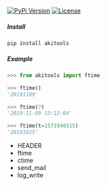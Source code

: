 [![PyPi Version](https://img.shields.io/pypi/v/akitools)](https://pypi.org/project/akitools/) [![License](https://img.shields.io/pypi/l/akitools)](https://pypi.org/project/akitools/)

 ##### Install

```
pip install akitools
```

##### Example

```python
>>> from akitools import ftime

>>> ftime()
'20191109'

>>> ftime(7)
'2019-11-09 13:12:04'

>>> ftime(t=1571940315)
'20191025'
```


* HEADER
* ftime
* ctime
* send_mail
* log_write